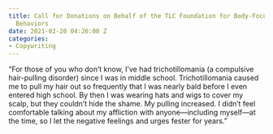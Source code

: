 ```yaml
---
title: Call for Donations on Behalf of the TLC Foundation for Body-Focused Repetitive
  Behaviors
date: 2021-02-20 04:26:00 Z
categories:
- Copywriting
---
```


“For those of you who don’t know, I’ve had trichotillomania (a compulsive hair-pulling disorder) since I was in middle school. Trichotillomania caused me to pull my hair out so frequently that I was nearly bald before I even entered high school. By then I was wearing hats and wigs to cover my scalp, but they couldn’t hide the shame. My pulling increased. I didn’t feel comfortable talking about my affliction with anyone––including myself––at the time, so I let the negative feelings and urges fester for years.”


